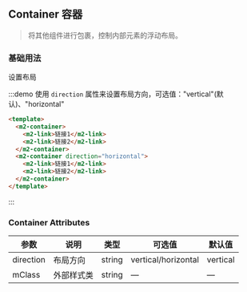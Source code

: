 ## Container 容器
> 将其他组件进行包裹，控制内部元素的浮动布局。

### 基础用法

设置布局

:::demo 使用 `direction` 属性来设置布局方向，可选值："vertical"(默认)、"horizontal"
```html
<template>
  <m2-container>
    <m2-link>链接1</m2-link>
    <m2-link>链接2</m2-link>
  </m2-container>
  <m2-container direction="horizontal">
    <m2-link>链接1</m2-link>
    <m2-link>链接2</m2-link>
  </m2-container>
</template>
```
:::

### Container Attributes
| 参数      | 说明          | 类型      | 可选值                           | 默认值  |
|---------- |-------------- |---------- |--------------------------------  |-------- |
| direction | 布局方向 | string | vertical/horizontal | vertical |
| mClass | 外部样式类 | string | — | — |
